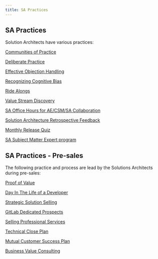 ```yaml
---
title: SA Practices
---
```


## SA Practices

Solution Architects have various practices:

[Communities of Practice](/handbook/solutions-architects/sa-practices/communities-of-practice/)

[Deliberate Practice](/handbook/solutions-architects/sa-practices/deliberate-practice/)

[Effective Objection Handling](/handbook/solutions-architects/sa-practices/effective-objection-handling-practice/)

[Recognizing Cognitive Bias](/handbook/solutions-architects/sa-practices/recognizing-cognitive-bias/)

[Ride Alongs](/handbook/solutions-architects/sa-practices/ride-alongs/)

[Value Stream Discovery](/handbook/solutions-architects/sa-practices/value-stream-discovery/)

[SA Office Hours for AE/CSM/SA Collaboration](/handbook/solutions-architects/sa-practices/sa-office-hours/)

[Solution Architecture Retrospective Feedback](/handbook/solutions-architects/sa-practices/sa-retrospective-feedback/)

[Monthly Release Quiz](/handbook/solutions-architects/sa-practices/monthly-release-quiz)

[SA Subject Matter Expert program](/handbook/solutions-architects/sa-practices/subject-matter-experts/)

## SA Practices - Pre-sales

The following practice and process are lead by the Solutions Architects during pre-sales:

[Proof of Value](/handbook/solutions-architects/tools-and-resources/pov/)

[Day In The Life of a Developer](/handbook/solutions-architects/sa-practices/day-in-the-life/)

[Strategic Solution Selling](/handbook/solutions-architects/sa-practices/strategic-solution-selling/)

[GitLab Dedicated Prospects](/handbook/solutions-architects/sa-practices/gitlab-dedicated-prospects/)

[Selling Professional Services](/handbook/solutions-architects/sa-practices/selling-professional-services)

[Technical Close Plan](/handbook/solutions-architects/sa-practices/technical-close-plan/)

[Mutual Customer Success Plan](/handbook/solutions-architects/sa-practices/customer-success-plan/)

[Business Value Consulting](/handbook/solutions-architects/sa-practices/business-value-consulting/)
